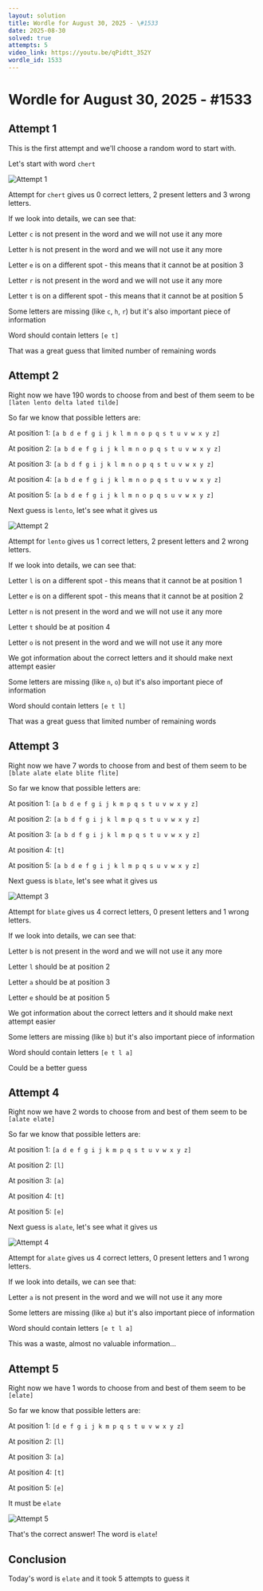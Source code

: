 ```yaml
---
layout: solution
title: Wordle for August 30, 2025 - \#1533
date: 2025-08-30
solved: true
attempts: 5
video_link: https://youtu.be/qPidtt_352Y
wordle_id: 1533
---
```


# Wordle for August 30, 2025 - \#1533

## Attempt 1

This is the first attempt and we'll choose a random word to start with.

Let's start with word `chert`

![Attempt 1](2025-08-30/attempt-1.png)

Attempt for `chert` gives us 0 correct letters, 2 present letters and 3 wrong letters.

If we look into details, we can see that:

Letter `c` is not present in the word and we will not use it any more

Letter `h` is not present in the word and we will not use it any more

Letter `e` is on a different spot - this means that it cannot be at position 3

Letter `r` is not present in the word and we will not use it any more

Letter `t` is on a different spot - this means that it cannot be at position 5

Some letters are missing (like `c`, `h`, `r`) but it's also important piece of information

Word should contain letters `[e t]`

That was a great guess that limited number of remaining words



## Attempt 2

Right now we have 190 words to choose from and best of them seem to be `[laten lento delta lated tilde]`

So far we know that possible letters are:

At position 1: `[a b d e f g i j k l m n o p q s t u v w x y z]`

At position 2: `[a b d e f g i j k l m n o p q s t u v w x y z]`

At position 3: `[a b d f g i j k l m n o p q s t u v w x y z]`

At position 4: `[a b d e f g i j k l m n o p q s t u v w x y z]`

At position 5: `[a b d e f g i j k l m n o p q s u v w x y z]`

Next guess is `lento`, let's see what it gives us

![Attempt 2](2025-08-30/attempt-2.png)

Attempt for `lento` gives us 1 correct letters, 2 present letters and 2 wrong letters.

If we look into details, we can see that:

Letter `l` is on a different spot - this means that it cannot be at position 1

Letter `e` is on a different spot - this means that it cannot be at position 2

Letter `n` is not present in the word and we will not use it any more

Letter `t` should be at position 4

Letter `o` is not present in the word and we will not use it any more

We got information about the correct letters and it should make next attempt easier

Some letters are missing (like `n`, `o`) but it's also important piece of information

Word should contain letters `[e t l]`

That was a great guess that limited number of remaining words



## Attempt 3

Right now we have 7 words to choose from and best of them seem to be `[blate alate elate blite flite]`

So far we know that possible letters are:

At position 1: `[a b d e f g i j k m p q s t u v w x y z]`

At position 2: `[a b d f g i j k l m p q s t u v w x y z]`

At position 3: `[a b d f g i j k l m p q s t u v w x y z]`

At position 4: `[t]`

At position 5: `[a b d e f g i j k l m p q s u v w x y z]`

Next guess is `blate`, let's see what it gives us

![Attempt 3](2025-08-30/attempt-3.png)

Attempt for `blate` gives us 4 correct letters, 0 present letters and 1 wrong letters.

If we look into details, we can see that:

Letter `b` is not present in the word and we will not use it any more

Letter `l` should be at position 2

Letter `a` should be at position 3

Letter `e` should be at position 5

We got information about the correct letters and it should make next attempt easier

Some letters are missing (like `b`) but it's also important piece of information

Word should contain letters `[e t l a]`

Could be a better guess



## Attempt 4

Right now we have 2 words to choose from and best of them seem to be `[alate elate]`

So far we know that possible letters are:

At position 1: `[a d e f g i j k m p q s t u v w x y z]`

At position 2: `[l]`

At position 3: `[a]`

At position 4: `[t]`

At position 5: `[e]`

Next guess is `alate`, let's see what it gives us

![Attempt 4](2025-08-30/attempt-4.png)

Attempt for `alate` gives us 4 correct letters, 0 present letters and 1 wrong letters.

If we look into details, we can see that:

Letter `a` is not present in the word and we will not use it any more

Some letters are missing (like `a`) but it's also important piece of information

Word should contain letters `[e t l a]`

This was a waste, almost no valuable information...



## Attempt 5

Right now we have 1 words to choose from and best of them seem to be `[elate]`

So far we know that possible letters are:

At position 1: `[d e f g i j k m p q s t u v w x y z]`

At position 2: `[l]`

At position 3: `[a]`

At position 4: `[t]`

At position 5: `[e]`

It must be `elate`

![Attempt 5](2025-08-30/attempt-5.png)

That's the correct answer! The word is `elate`!

## Conclusion

Today's word is `elate` and it took 5 attempts to guess it

